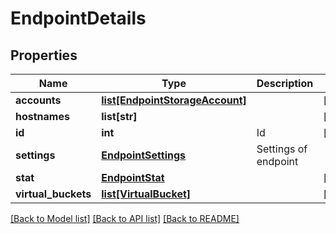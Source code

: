 # EndpointDetails

## Properties
Name | Type | Description | Notes
------------ | ------------- | ------------- | -------------
**accounts** | [**list[EndpointStorageAccount]**](EndpointStorageAccount.md) |  | [optional] 
**hostnames** | **list[str]** |  | [optional] 
**id** | **int** | Id | [optional] 
**settings** | [**EndpointSettings**](EndpointSettings.md) | Settings of endpoint | 
**stat** | [**EndpointStat**](EndpointStat.md) |  | [optional] 
**virtual_buckets** | [**list[VirtualBucket]**](VirtualBucket.md) |  | [optional] 

[[Back to Model list]](../README.md#documentation-for-models) [[Back to API list]](../README.md#documentation-for-api-endpoints) [[Back to README]](../README.md)


